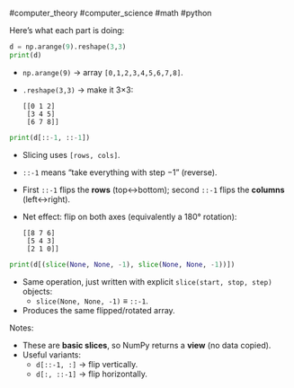 #computer_theory #computer_science #math #python 

Here’s what each part is doing:

```python
d = np.arange(9).reshape(3,3)
print(d)

```

- `np.arange(9)` → array `[0,1,2,3,4,5,6,7,8]`.
    
- `.reshape(3,3)` → make it 3×3:
    
    ```
    [[0 1 2]
     [3 4 5]
     [6 7 8]]
    
    ```
    

```python
print(d[::-1, ::-1])

```

- Slicing uses `[rows, cols]`.
    
- `::-1` means “take everything with step −1” (reverse).
    
- First `::-1` flips the **rows** (top↔bottom); second `::-1` flips the **columns** (left↔right).
    
- Net effect: flip on both axes (equivalently a 180° rotation):
    
    ```
    [[8 7 6]
     [5 4 3]
     [2 1 0]]
    
    ```
    

```python
print(d[(slice(None, None, -1), slice(None, None, -1))])

```

- Same operation, just written with explicit `slice(start, stop, step)` objects:
    - `slice(None, None, -1)` ≡ `::-1`.
- Produces the same flipped/rotated array.

Notes:

- These are **basic slices**, so NumPy returns a **view** (no data copied).
- Useful variants:
    - `d[::-1, :]` → flip vertically.
    - `d[:, ::-1]` → flip horizontally.